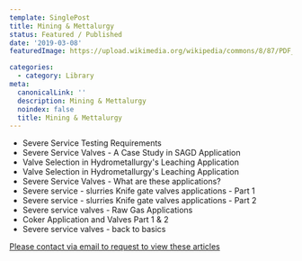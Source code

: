 ```yaml
---
template: SinglePost
title: Mining & Mettalurgy 
status: Featured / Published
date: '2019-03-08'
featuredImage: https://upload.wikimedia.org/wikipedia/commons/8/87/PDF_file_icon.svg

categories:
  - category: Library
meta:
  canonicalLink: ''
  description: Mining & Mettalurgy 
  noindex: false
  title: Mining & Mettalurgy 
---
```

- Severe Service Testing Requirements
- Severe Service Valves - A Case Study in SAGD Application
- Valve Selection in Hydrometallurgy's Leaching Application
- Valve Selection in Hydrometallurgy's Leaching Application
- Severe Service Valves - What are these applications?
- Severe service - slurries Knife gate valves applications - Part 1
- Severe service - slurries Knife gate valves applications - Part 2
- Severe service valves  - Raw Gas Applications
- Coker Application and Valves Part 1 & 2
- Severe service valves - back to basics

[Please contact via email to request to view these articles](https://gapvinc.com/contact)



